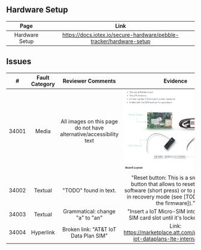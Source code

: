 ## Hardware Setup
| Page        | Link           |
| :-------------: | :-------------:  | 
| Hardware Setup | https://docs.iotex.io/secure-hardware/pebble-tracker/hardware-setup |


## Issues
| #   | Fault Category | Reviewer Comments | Evidence |
| :--: | :--: | :--: | :--: |
| 34001 | Media | All images on this page do not have alternative/accessibility text | ![Example image with no alternative text](../../images/pebble-tracker/34000-missing-accessibility.png) |
| 34002 | Textual | "TODO" found in text. | "Reset button: This is a small switch button that allows to reset the board software (short press) or to put the board in recovery mode (see [TODO: Flashing the firmware])." |
| 34003 | Textual | Grammatical: change "a" to "an" | "Insert `a` IoT Micro-SIM into the Pebble SIM card slot until it's locked inside..." |
| 34004 | Hyperlink | Broken link: "AT&T IoT Data Plan SIM" | Link: https://marketplace.att.com/products/att-iot-dataplans-lte-internationalloc |
